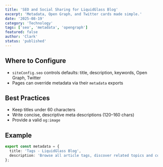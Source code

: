 ```yaml
---
title: 'SEO and Social Sharing for LiquidGlass Blog'
excerpt: 'Metadata, Open Graph, and Twitter cards made simple.'
date: '2025-08-19'
category: 'Technology'
tags: ['seo', 'metadata', 'opengraph']
featured: false
author: 'Clark'
status: 'published'
---
```


## Where to Configure

- `siteConfig.seo` controls defaults: title, description, keywords, Open Graph, Twitter
- Pages can override metadata via their `metadata` exports

## Best Practices

- Keep titles under 60 characters
- Write concise, descriptive meta descriptions (120–160 chars)
- Provide a valid `og:image`

## Example

```ts
export const metadata = {
  title: 'Tags - LiquidGlass Blog',
  description: 'Browse all article tags, discover related topics and content',
};
```

